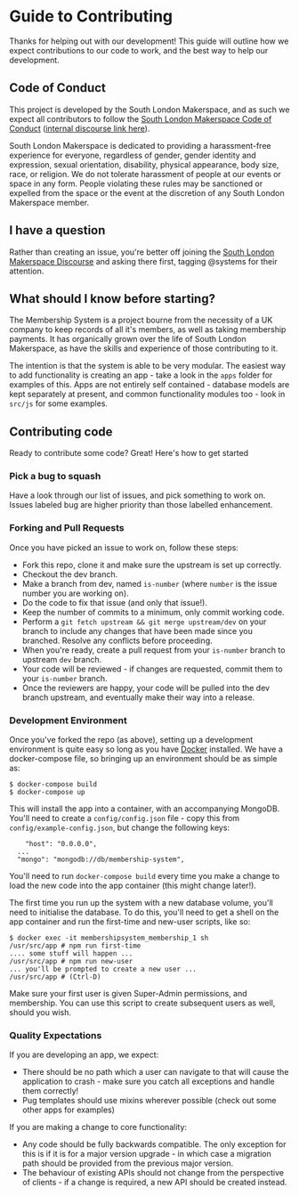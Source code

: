 # Guide to Contributing

Thanks for helping out with our development!  This guide will outline how we expect contributions to our code to work, and the best way to help our development. 

## Code of Conduct

This project is developed by the South London Makerspace, and as such we expect all contributors to follow the [South London Makerspace Code of Conduct](https://southlondonmakerspace.org/code-of-conduct) ([internal discourse link here](https://discourse.southlondonmakerspace.org/t/code-of-conduct/53)).  

South London Makerspace is dedicated to providing a harassment-free experience for everyone, regardless of gender, gender identity and expression, sexual orientation, disability, physical appearance, body size, race, or religion. We do not tolerate harassment of people at our events or space in any form. People violating these rules may be sanctioned or expelled from the space or the event at the discretion of any South London Makerspace member.

## I have a question
Rather than creating an issue, you're better off joining the [South London Makerspace Discourse](https://discourse.southlondonmakerspace.org/) and asking there first, tagging @systems for their attention.  

## What should I know before starting?
The Membership System is a project bourne from the necessity of a UK company to keep records of all it's members, as well as taking membership payments.  It has organically grown over the life of South London Makerspace, as have the skills and experience of those contributing to it.  

The intention is that the system is able to be very modular.  The easiest way to add functionality is creating an app - take a look in the `apps` folder for examples of this.  Apps are not entirely self contained - database models are kept separately at present, and common functionality modules too - look in `src/js` for some examples.  

## Contributing code

Ready to contribute some code? Great! Here's how to get started

### Pick a bug to squash
Have a look through our list of issues, and pick something to work on. Issues labeled bug are higher priority than those labelled enhancement.  

### Forking and Pull Requests

Once you have picked an issue to work on, follow these steps:

* Fork this repo, clone it and make sure the upstream is set up correctly.
* Checkout the dev branch.
* Make a branch from dev, named `is-number` (where `number` is the issue number you are working on).
* Do the code to fix that issue (and only that issue!).
* Keep the number of commits to a minimum, only commit working code.
* Perform a `git fetch upstream && git merge upstream/dev` on your branch to include any changes that have been made since you branched. Resolve any conflicts before proceeding.
* When you're ready, create a pull request from your `is-number` branch to upstream `dev` branch.
* Your code will be reviewed - if changes are requested, commit them to your `is-number` branch.
* Once the reviewers are happy, your code will be pulled into the dev branch upstream, and eventually make their way into a release.


### Development Environment
Once you've forked the repo (as above), setting up a development environment is quite easy so long as you have [Docker](https://docker.com/) installed.  We have a docker-compose file, so bringing up an environment should be as simple as:

```
$ docker-compose build
$ docker-compose up
```

This will install the app into a container, with an accompanying MongoDB.  You'll need to create a `config/config.json` file - copy this from `config/example-config.json`, but change the following keys:

```
	"host": "0.0.0.0",
  ...
  "mongo": "mongodb://db/membership-system",

```

You'll need to run `docker-compose build` every time you make a change to load the new code into the app container (this might change later!).

The first time you run up the system with a new database volume, you'll need to initialise the database.  To do this, you'll need to get a shell on the app container and run the first-time and new-user scripts, like so:

```
$ docker exec -it membershipsystem_membership_1 sh
/usr/src/app # npm run first-time
.... some stuff will happen ...
/usr/src/app # npm run new-user
... you'll be prompted to create a new user ...
/usr/src/app # (Ctrl-D)
```

Make sure your first user is given Super-Admin permissions, and membership.  You can use this script to create subsequent users as well, should you wish.

### Quality Expectations

If you are developing an app, we expect:

* There should be no path which a user can navigate to that will cause the application to crash - make sure you catch all exceptions and handle them correctly!
* Pug templates should use mixins wherever possible (check out some other apps for examples)

If you are making a change to core functionality:
* Any code should be fully backwards compatible. The only exception for this is if it is for a major version upgrade - in which case a migration path should be provided from the previous major version.
* The behaviour of existing APIs should not change from the perspective of clients - if a change is required, a new API should be created instead.
